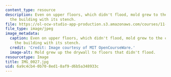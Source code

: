 ```yaml
---
content_type: resource
description: Even on upper floors, which didn't flood, mold grew to the ceiling, filling
  the building with its stench.
file: https://ol-ocw-studio-app-production.s3.amazonaws.com/courses/11-945-katrina-practicum-spring-2006/6a9c4cb40b708ed18af9d6b5a348933c_IMG_0027.jpg
file_type: image/jpeg
image_metadata:
  caption: Even on upper floors, which didn't flood, mold grew to the ceiling, filling
    the building with its stench.
  credit: 'Credit: Image courtesy of MIT OpenCourseWare.'
  image-alt: Mold grew up the drywall to floors that didn't flood.
resourcetype: Image
title: IMG_0027.jpg
uid: 6a9c4cb4-0b70-8ed1-8af9-d6b5a348933c
---
```

